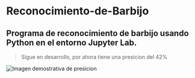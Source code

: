 # Reconocimiento-de-Barbijo
## Programa de reconocimiento de barbijo usando Python en el entorno Jupyter Lab.

> Sigue en desarrollo, por ahora tiene una presicion del 42% 

![Imagen demostrativa de presicion](https://raw.githubusercontent.com/PatricioBordon/Reconocimiento-de-Barbijo/main/assets/test.png)
